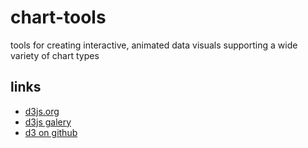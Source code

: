 # chart-tools
tools for creating interactive, animated data visuals supporting a wide variety of chart types

## links

* [d3js.org](http://d3js.org/)
* [d3js galery](https://github.com/mbostock/d3/wiki/Gallery)
* [d3 on github](https://github.com/mbostock/d3)

